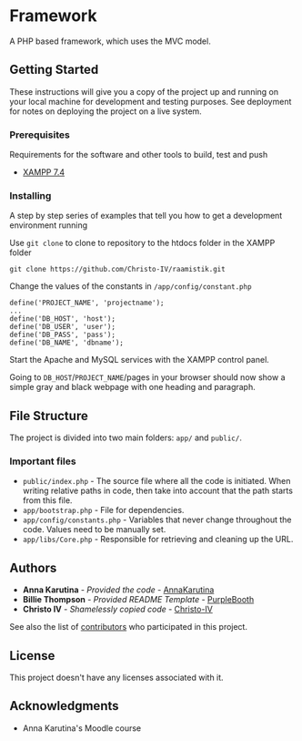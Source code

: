 # Framework

A PHP based framework, which uses the MVC model.

## Getting Started

These instructions will give you a copy of the project up and running on
your local machine for development and testing purposes. See deployment
for notes on deploying the project on a live system.

### Prerequisites

Requirements for the software and other tools to build, test and push
- [XAMPP 7.4](https://www.apachefriends.org/download.html)

### Installing

A step by step series of examples that tell you how to get a development
environment running

Use `git clone` to clone to repository to the htdocs folder in the XAMPP folder 

    git clone https://github.com/Christo-IV/raamistik.git

Change the values of the constants in `/app/config/constant.php`
```
define('PROJECT_NAME', 'projectname');
...
define('DB_HOST', 'host');
define('DB_USER', 'user');
define('DB_PASS', 'pass');
define('DB_NAME', 'dbname');
```
Start the Apache and MySQL services with the XAMPP control panel.

Going to `DB_HOST`/`PROJECT_NAME`/pages in your browser should now show a simple gray and black webpage with one 
heading and paragraph.

## File Structure

The project is divided into two main folders: `app/` and `public/`.

### Important files

- `public/index.php` - The source file where all the code is initiated. When writing relative paths in code, then
  take into account that the path starts from this file.
- `app/bootstrap.php` - File for dependencies.
- `app/config/constants.php` - Variables that never change throughout the code. Values need to be manually set.
- `app/libs/Core.php` - Responsible for retrieving and cleaning up the URL.

## Authors

- **Anna Karutina** - *Provided the code* -
  [AnnaKarutina](https://github.com/AnnaKarutina)
- **Billie Thompson** - *Provided README Template* -
  [PurpleBooth](https://github.com/PurpleBooth)
- **Christo IV** - *Shamelessly copied code* -
  [Christo-IV](https://github.com/Christo-IV)  

See also the list of
[contributors](https://github.com/Christo-IV/raamistik/contributors)
who participated in this project.

## License

This project doesn't have any licenses associated with it.

## Acknowledgments

- Anna Karutina's Moodle course
